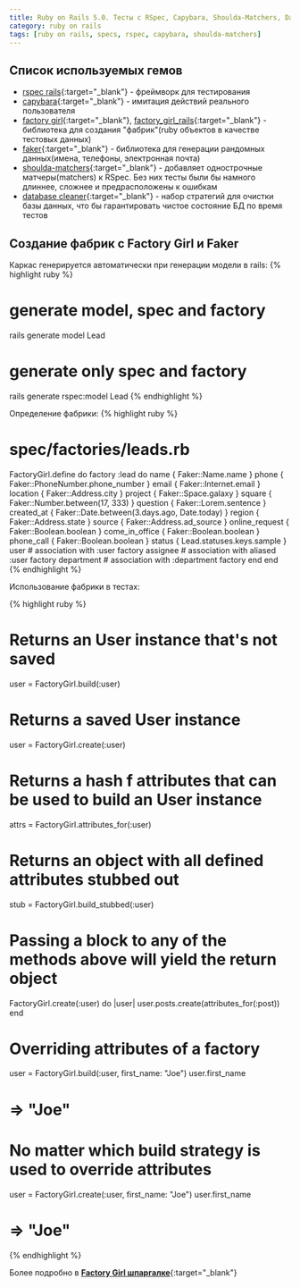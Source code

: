 ```yaml
---
title: Ruby on Rails 5.0. Тесты с RSpec, Capybara, Shoulda-Matchers, Database Cleaner, Factory Girl and Faker
category: ruby on rails
tags: [ruby on rails, specs, rspec, capybara, shoulda-matchers]
---
```

Список используемых гемов
-----

- [rspec rails](https://github.com/rspec/rspec-rails){:target="_blank"} - фреймворк для тестирования
- [capybara](https://github.com/jnicklas/capybara){:target="_blank"} - имитация действий реального пользователя
- [factory girl](https://github.com/thoughtbot/factory_girl){:target="_blank"}, [factory_girl_rails](https://github.com/thoughtbot/factory_girl_rails){:target="_blank"} - библиотека для создания "фабрик"(ruby объектов в качестве тестовых данных)
- [faker](https://github.com/stympy/faker){:target="_blank"} - библиотека для генерации рандомных данных(имена, телефоны, электронная почта)
- [shoulda-matchers](https://github.com/thoughtbot/shoulda-matchers){:target="_blank"} - добавляет однострочные матчеры(matchers) к RSpec. Без них тесты были
бы намного длиннее, сложнее и предрасположены к ошибкам
- [database cleaner](https://github.com/DatabaseCleaner/database_cleaner){:target="_blank"} - набор стратегий для очистки базы данных, что бы гарантировать чистое состояние БД по время тестов

Создание фабрик с Factory Girl и Faker
-----

Каркас генерируется автоматически при генерации модели в rails:
{% highlight ruby %}
# generate model, spec and factory
rails generate model Lead
# generate only spec and factory
rails generate rspec:model Lead
{% endhighlight %}

Определение фабрики:
{% highlight ruby %}
# spec/factories/leads.rb
FactoryGirl.define do
  factory :lead do
    name              { Faker::Name.name }
    phone             { Faker::PhoneNumber.phone_number }
    email             { Faker::Internet.email }
    location          { Faker::Address.city }
    project           { Faker::Space.galaxy }
    square            { Faker::Number.between(17, 333) }
    question          { Faker::Lorem.sentence }
    created_at        { Faker::Date.between(3.days.ago, Date.today) }
    region            { Faker::Address.state }
    source            { Faker::Address.ad_source }
    online_request    { Faker::Boolean.boolean }
    come_in_office    { Faker::Boolean.boolean }
    phone_call        { Faker::Boolean.boolean }
    status            { Lead.statuses.keys.sample }
    user                            # association with :user factory
    assignee                        # association with aliased :user factory
    department                      # association with :department factory
  end
end
{% endhighlight %}

Использование фабрики в тестах:

{% highlight ruby %}
# Returns an User instance that's not saved
user = FactoryGirl.build(:user)

# Returns a saved User instance
user = FactoryGirl.create(:user)

# Returns a hash f attributes that can be used to build an User instance
attrs = FactoryGirl.attributes_for(:user)

# Returns an object with all defined attributes stubbed out
stub = FactoryGirl.build_stubbed(:user)

# Passing a block to any of the methods above will yield the return object
FactoryGirl.create(:user) do |user|
  user.posts.create(attributes_for(:post))
end

# Overriding attributes of a factory
user = FactoryGirl.build(:user, first_name: "Joe")
user.first_name
# => "Joe"

# No matter which build strategy is used to override attributes
user = FactoryGirl.create(:user, first_name: "Joe")
user.first_name
# => "Joe"
{% endhighlight %}

Более подробно в [**Factory Girl шпаргалке**](https://github.com/brennovich/cheat-ruby-sheets/blob/master/factory_girl.md){:target="_blank"}